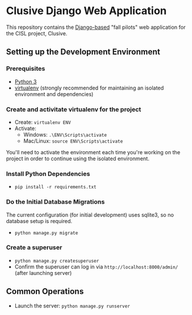 # Clusive Django Web Application

This repository contains the [Django-based](https://www.djangoproject.com/) "fall pilots" web application for the CISL project, Clusive.

## Setting up the Development Environment

### Prerequisites

* [Python 3](https://www.python.org/downloads/)
* [virtualenv](https://virtualenv.pypa.io/en/stable/installation/) (strongly recommended for maintaining an isolated environment and dependencies)

### Create and activitate virtualenv for the project

* Create: `virtualenv ENV`
* Activate: 
  - Windows: `.\ENV\Scripts\activate`
  - Mac/Linux: `source ENV\Scripts\activate`

You'll need to activate the environment each time you're working on the project in order to continue using the isolated environment.

### Install Python Dependencies 

* `pip install -r requirements.txt`

### Do the Initial Database Migrations

The current configuration (for initial development) uses sqlite3, so no database setup is required.

* `python manage.py migrate`

### Create a superuser
* `python manage.py createsuperuser`
* Confirm the superuser can log in via `http://localhost:8000/admin/` (after launching server)

## Common Operations

* Launch the server: `python manage.py runserver`